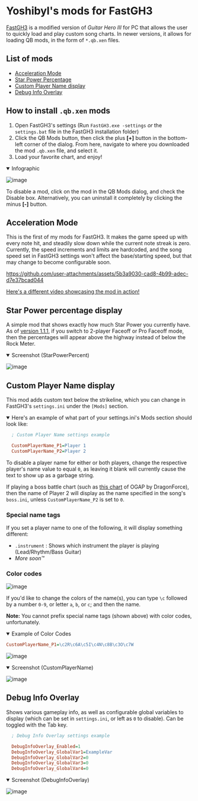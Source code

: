 # Yoshibyl's mods for FastGH3
[FastGH3](https://github.com/donnaken15/FastGH3) is a modified version of *Guitar Hero III* for PC that allows the user to quickly load and play custom song charts.  In newer versions, it allows for loading QB mods, in the form of `*.qb.xen` files.

## List of mods
- [Acceleration Mode](#acceleration-mode)
- [Star Power Percentage](#star-power-percentage-display)
- [Custom Player Name display](#custom-player-name-display)
- [Debug Info Overlay](#debug-info-overlay)

## How to install `.qb.xen` mods
1. Open FastGH3's settings (Run `FastGH3.exe -settings` *or* the `settings.bat` file in the FastGH3 installation folder)
2. Click the QB Mods button, then click the plus **[+]** button in the bottom-left corner of the dialog.  From here, navigate to where you downloaded the mod `.qb.xen` file, and select it.
3. Load your favorite chart, and enjoy!

<details open>
  <summary>Infographic</summary>
  
![image](https://github.com/user-attachments/assets/77f63f13-18d5-4b93-b2c5-92d51d95a105)
</details>

To disable a mod, click on the mod in the QB Mods dialog, and check the Disable box.  Alternatively, you can uninstall it completely by clicking the minus **[-]** button.

## Acceleration Mode
This is the first of my mods for FastGH3.  It makes the game speed up with every note hit, and steadily slow down while the current note streak is zero.  Currently, the speed increments and limits are hardcoded, and the song speed set in FastGH3 settings won't affect the base/starting speed, but that may change to become configurable soon.

https://github.com/user-attachments/assets/5b3a9030-cad8-4b99-adec-d7e37bcad044

[Here's a different video showcasing the mod in action!](https://youtu.be/LJt_AqU60Hk)

## Star Power percentage display
A simple mod that shows exactly how much Star Power you currently have.  As of [version 1.1.1](https://github.com/YoShibyl/My-FastGH3-Mods/releases/tag/1.2.2), if you switch to 2-player Faceoff or Pro Faceoff mode, then the percentages will appear above the highway instead of below the Rock Meter.

<details open>
  <summary>Screenshot (StarPowerPercent)</summary>
  
![image](https://github.com/user-attachments/assets/617b1bfe-bab9-4440-8a2a-2dd31e3c23c5)
</details>

## Custom Player Name display
This mod adds custom text below the strikeline, which you can change in FastGH3's `settings.ini` under the `[Mods]` section.

<details open>
<summary>Here's an example of what part of your settings.ini's Mods section should look like:</summary>
  
```ini
  ; Custom Player Name settings example

  CustomPlayerName_P1=Player 1
  CustomPlayerName_P2=Player 2
```
</details>

To disable a player name for either or both players, change the respective player's name value to equal `0`, as leaving it blank will currently cause the text to show up as a garbage string.

If playing a boss battle chart (such as [this chart](https://drive.google.com/file/d/1GVKMmUK926fHVu_UE0KKTNU7-6cLIbve/view?usp=sharing) of OGAP by DragonForce), then the name of Player 2 will display as the name specified in the song's `boss.ini`, unless `CustomPlayerName_P2` is set to `0`.

### Special name tags
If you set a player name to one of the following, it will display something different:

- `.instrument` : Shows which instrument the player is playing (Lead/Rhythm/Bass Guitar)
- *More soon™*

### Color codes
![image](https://github.com/user-attachments/assets/32157b97-b4f9-4895-becc-f8d070aa7048)

If you'd like to change the colors of the name(s), you can type `\c` followed by a number `0-9`, or letter `a`, `b`, or `c`; and then the name.

**Note:** You cannot prefix special name tags (shown above) with color codes, unfortunately.

<details open>
<summary>Example of Color Codes</summary>

```ini
CustomPlayerName_P1=\c2R\c6A\c5I\c4N\c8B\c3O\c7W
```

![image](https://github.com/user-attachments/assets/cbc91e49-0c88-486d-9435-32c51b0883be)

</details>

<details open>
  <summary>Screenshot (CustomPlayerName)</summary>

![image](https://github.com/user-attachments/assets/692223e0-1015-4610-b35d-a607b109e1b9)

</details>

## Debug Info Overlay
Shows various gameplay info, as well as configurable global variables to display (which can be set in `settings.ini`, or left as `0` to disable).  Can be toggled with the Tab key.

```ini
  ; Debug Info Overlay settings example

  DebugInfoOverlay_Enabled=1
  DebugInfoOverlay_GlobalVar1=ExampleVar
  DebugInfoOverlay_GlobalVar2=0
  DebugInfoOverlay_GlobalVar3=0
  DebugInfoOverlay_GlobalVar4=0
```

<details open>
  <summary>Screenshot (DebugInfoOverlay)</summary>
  
![image](https://github.com/user-attachments/assets/f5540355-a5c8-40c9-89ab-55c136e79865)

</details>
